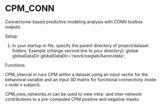 # CPM_CONN
Connectome-based predictive modeling analysis with CONN toolbox outputs

Setup:

1. In your startup.m file, specify the parent directory of project/dataset folders. Example (change second line to your directory):
   global globalDataDir
   globalDataDir='/work/swglab/Aaron/data';
   
Functions:

CPM_internal.m runs CPM within a dataset using an input vector for the behavioral variable and an input 3D matrix for functional connectivity (node x node x subject).

CPM_view_networks.m can be used to view intra- and inter-network contributions to a pre-computed CPM positive and negative masks
